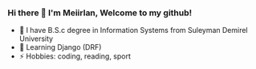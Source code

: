 ### Hi there 👋 I'm Meiirlan, Welcome to my github!

- 📕 I have B.S.c degree in Information Systems from Suleyman Demirel University
- 🌱 Learning Django (DRF)
- ⚡️ Hobbies: coding, reading, sport

